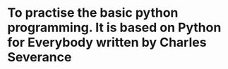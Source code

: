 # To practise the basic python programming. It is based on Python for Everybody written by Charles Severance
